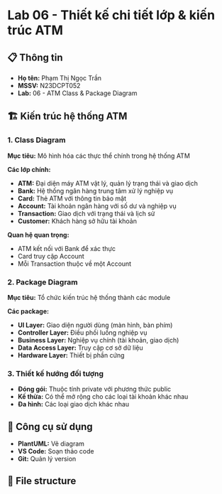 
# Lab 06 - Thiết kế chi tiết lớp & kiến trúc ATM

## 📋 Thông tin
- **Họ tên:** Phạm Thị Ngọc Trần
- **MSSV:** N23DCPT052
- **Lab:** 06 - ATM Class & Package Diagram

## 🏗️ Kiến trúc hệ thống ATM

### 1. Class Diagram
**Mục tiêu:** Mô hình hóa các thực thể chính trong hệ thống ATM

**Các lớp chính:**
- **ATM:** Đại diện máy ATM vật lý, quản lý trạng thái và giao dịch
- **Bank:** Hệ thống ngân hàng trung tâm xử lý nghiệp vụ
- **Card:** Thẻ ATM với thông tin bảo mật
- **Account:** Tài khoản ngân hàng với số dư và nghiệp vụ
- **Transaction:** Giao dịch với trạng thái và lịch sử
- **Customer:** Khách hàng sở hữu tài khoản

**Quan hệ quan trọng:**
- ATM kết nối với Bank để xác thực
- Card truy cập Account
- Mỗi Transaction thuộc về một Account

### 2. Package Diagram
**Mục tiêu:** Tổ chức kiến trúc hệ thống thành các module

**Các package:**
- **UI Layer:** Giao diện người dùng (màn hình, bàn phím)
- **Controller Layer:** Điều phối luồng nghiệp vụ
- **Business Layer:** Nghiệp vụ chính (tài khoản, giao dịch)
- **Data Access Layer:** Truy cập cơ sở dữ liệu
- **Hardware Layer:** Thiết bị phần cứng

### 3. Thiết kế hướng đối tượng
- **Đóng gói:** Thuộc tính private với phương thức public
- **Kế thừa:** Có thể mở rộng cho các loại tài khoản khác nhau
- **Đa hình:** Các loại giao dịch khác nhau

## 🔧 Công cụ sử dụng
- **PlantUML:** Vẽ diagram
- **VS Code:** Soạn thảo code
- **Git:** Quản lý version

## 📁 File structure
